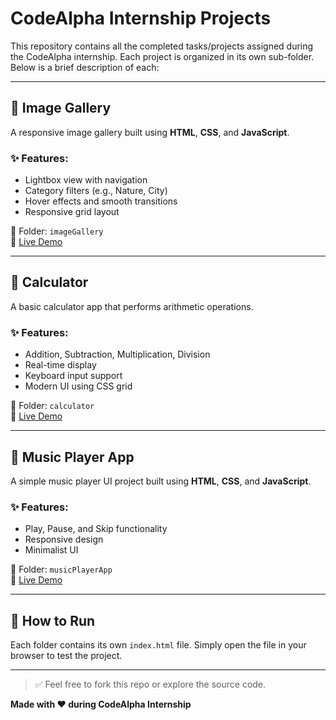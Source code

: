 # CodeAlpha Internship Projects

This repository contains all the completed tasks/projects assigned during the CodeAlpha internship.
Each project is organized in its own sub-folder. Below is a brief description of each:

---

## 📁 Image Gallery
A responsive image gallery built using **HTML**, **CSS**, and **JavaScript**.

### ✨ Features:
- Lightbox view with navigation
- Category filters (e.g., Nature, City)
- Hover effects and smooth transitions
- Responsive grid layout

📂 Folder: `imageGallery`  
🔗 [Live Demo](https://ashutosh-choubey27.github.io/codeAlphaTask/1.Image_Gallery/)

---

## 📁 Calculator
A basic calculator app that performs arithmetic operations.

### ✨ Features:
- Addition, Subtraction, Multiplication, Division
- Real-time display
- Keyboard input support
- Modern UI using CSS grid

📂 Folder: `calculator`  
🔗 [Live Demo](https://ashutosh-choubey27.github.io/codeAlphaTask/2.Calculator/)

---

## 📁 Music Player App
A simple music player UI project built using **HTML**, **CSS**, and **JavaScript**.

### ✨ Features:
- Play, Pause, and Skip functionality
- Responsive design
- Minimalist UI

📂 Folder: `musicPlayerApp`  
🔗 [Live Demo](https://ashutosh-choubey27.github.io/codeAlphaTask/3.Music_Player/)

---

## 🔗 How to Run
Each folder contains its own `index.html` file. Simply open the file in your browser to test the project.

---

> ✅ Feel free to fork this repo or explore the source code.

**Made with ❤️ during CodeAlpha Internship**
